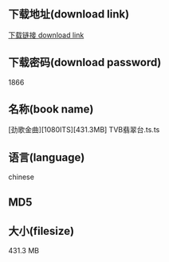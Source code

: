 ## 下载地址(download link)
[下载链接 download link](https://voluble-croquembouche-d321dc.netlify.app/?s=%5B%E5%8A%B2%E6%AD%8C%E9%87%91%E6%9B%B2%5D%5B1080ITS%5D%5B431.3MB%5D+TVB%E7%BF%A1%E7%BF%A0%E5%8F%B0.ts)

## 下载密码(download password)
1866

## 名称(book name)
[劲歌金曲][1080ITS][431.3MB] TVB翡翠台.ts.ts

## 语言(language)
chinese

## MD5


## 大小(filesize)
431.3 MB
